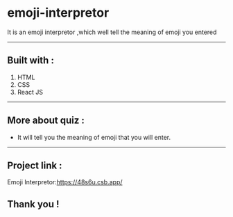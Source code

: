 # emoji-interpretor
It is an emoji interpretor ,which well tell the meaning of emoji you entered

****
## Built with :
1. HTML
2. CSS
3. React JS



********

## More about quiz :
 * It  will tell you the meaning of emoji that you will enter.
*****

## Project link :
Emoji Interpretor:https://48s6u.csb.app/
## Thank you !

